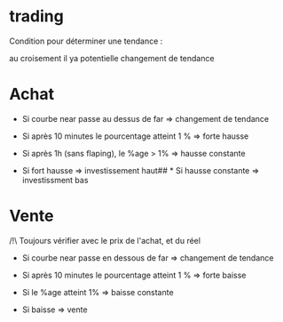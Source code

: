 # trading


 Condition pour déterminer une tendance :

 au croisement il ya potentielle changement de tendance

 Achat
======

 * Si courbe near passe au dessus de far => changement de tendance

 * Si après 10 minutes le pourcentage atteint 1 % => forte hausse

 * Si après 1h (sans flaping), le %age > 1% => hausse constante

 * Si fort hausse => investissement haut## * Si hausse constante => investissment bas

 Vente
======
  /!\ Toujours vérifier avec le prix de l'achat, et du réel

 * Si courbe near passe en dessous de far => changement de tendance

 * Si après 10 minutes le pourcentage atteint 1 % => forte baisse

 * Si  le %age atteint 1% => baisse constante

 * Si baisse => vente
